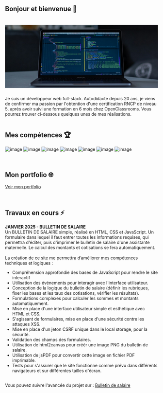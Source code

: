 ## Bonjour et bienvenue 👋

# ![Bernard VERA](https://github.com/Bernard-VERA/Bernard-VERA/blob/main/Banner.jpg)



Je suis un développeur web full-stack. Autodidacte depuis 20 ans, je viens de confirmer ma passion par l'obtention d'une certification RNCP de niveau 5, après avoir suivi une formation en 6 mois chez OpenClassrooms. Vous pourrez trouver ci-dessous quelques unes de mes réalisations. <br/>
<br/>


## Mes compétences :trophy:
  ![image](https://img.shields.io/badge/HTML5-E34F26?style=for-the-badge&logo=html5&logoColor=white)
  ![image](https://img.shields.io/badge/CSS3-1572B6?style=for-the-badge&logo=css3&logoColor=white)
  ![image](https://img.shields.io/badge/JavaScript-323330?style=for-the-badge&logo=javascript&logoColor=F7DF1E)
  ![image](https://img.shields.io/badge/React-20232A?style=for-the-badge&logo=react&logoColor=61DAFB) 
  ![image](https://img.shields.io/badge/Node.js-339933?style=for-the-badge&logo=nodedotjs&logoColor=white)
  ![image](https://img.shields.io/badge/Express.js-000000?style=for-the-badge&logo=express&logoColor=white)
  ![image](https://img.shields.io/badge/MongoDB-4EA94B?style=for-the-badge&logo=mongodb&logoColor=white) <br/>
  <br/>
  <br/>


  ## Mon portfolio :globe_with_meridians:
  <a href="https://bernard-vera.github.io/Portfolio/" target="_blank">Voir mon portfolio</a>
  <br/>
  <br/>
  <br/>

  
  ## Travaux en cours  ⚡
**JANVIER 2025 - BULLETIN DE SALAIRE**<br/>
Un BULLETIN DE SALAIRE simple, réalisé en HTML, CSS et JavaScript. Un formulaire dans lequel il faut entrer toutes les informations requises, qui permettra d'éditer, puis d'imprimer le bulletin de salaire d'une assistante maternelle. Le calcul des montants et cotisations se fera automatiquement.<br/><br/>
La création de ce site me permettra d’améliorer mes compétences techniques et logiques :<br/>
- Compréhension approfondie des bases de JavaScript pour rendre le site interactif<br/>
- Utilisation des événements pour interagir avec l'interface utilisateur.<br/>
- Conception de la logique du bulletin de salaire (définir les rubriques, fixer les bases et les taux des cotisations, vérifier les résultats).<br/>
- Formulations complexes pour calculer les sommes et montants automatiquement.<br/>
- Mise en place d'une interface utilisateur simple et esthétique avec HTML et CSS.<br/>
- S'agissant de formulaires, mise en place d'une sécurité contre les attaques XSS.<br/>
- Mise en place d'un jeton CSRF unique dans le local storage, pour la sécurité.<br/>
- Validation des champs des formulaires.<br/>
- Utilisation de html2canvas pour créér une image PNG du bulletin de salaire.<br/>
- Utilisation de jsPDF pour convertir cette image en fichier PDF imprimable.<br/>
- Tests pour s'assurer que le site fonctionne comme prévu dans différents navigateurs et sur différentes tailles d'écran.<br/>
<br/>
Vous pouvez suivre l'avancée du projet sur : 
<a href="https://bernard-vera.github.io/Projet-Salaire/" target="_blank">Bulletin de salaire</a>
<br/>
<br/>


<!--
**Bernard-VERA/Bernard-VERA** is a ✨ _special_ ✨ repository because its `README.md` (this file) appears on your GitHub profile.

Here are some ideas to get you started:

- 🔭 I’m currently working on ...
- 🌱 I’m currently learning ...
- 👯 I’m looking to collaborate on ...
- 🤔 I’m looking for help with ...
- 💬 Ask me about ...
- 📫 How to reach me: ...
- 😄 Pronouns: ...
- ⚡ Fun fact: ...
-->
